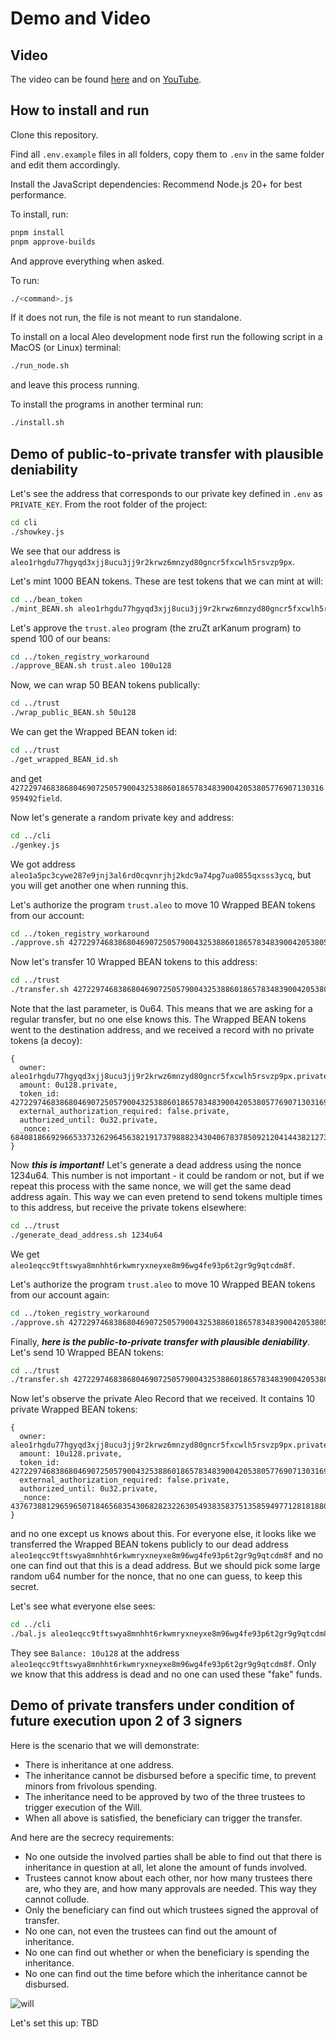 # Demo and Video

## Video

The video can be found [here]() and on [YouTube](https:://).

## How to install and run

Clone this repository.

Find all `.env.example` files in all folders, copy them to `.env` in the same folder and edit them accordingly.

Install the JavaScript dependencies:
Recommend Node.js 20+ for best performance.

To install, run:
```zsh
pnpm install
pnpm approve-builds
```
And approve everything when asked.

To run:
```zsh
./<command>.js
```
If it does not run, the file is not meant to run standalone.

To install on a local Aleo development node first run the following script in a MacOS (or Linux) terminal:
```zsh
./run_node.sh
```
and leave this process running.

To install the programs in another terminal run:
```zsh
./install.sh
```

## Demo of public-to-private transfer with plausible deniability

Let's see the address that corresponds to our private key defined in `.env` as `PRIVATE_KEY`. From the root folder of the project:
```zsh
cd cli
./showkey.js
```

We see that our address is `aleo1rhgdu77hgyqd3xjj8ucu3jj9r2krwz6mnzyd80gncr5fxcwlh5rsvzp9px`.

Let's mint 1000 BEAN tokens. These are test tokens that we can mint at will:
```zsh
cd ../bean_token 
./mint_BEAN.sh aleo1rhgdu77hgyqd3xjj8ucu3jj9r2krwz6mnzyd80gncr5fxcwlh5rsvzp9px 1000u128
```

Let's approve the `trust.aleo` program (the zruZt arKanum program) to spend 100 of our beans:
```zsh
cd ../token_registry_workaround
./approve_BEAN.sh trust.aleo 100u128
```

Now, we can wrap 50 BEAN tokens publically:
```zsh
cd ../trust
./wrap_public_BEAN.sh 50u128
```

We can get the Wrapped BEAN token id:
```zsh
cd ../trust
./get_wrapped_BEAN_id.sh
```
and get `4272297468386804690725057900432538860186578348390042053805776907130316959492field`.

Now let's generate a random private key and address:
```zsh
cd ../cli
./genkey.js
```
We got address `aleo1a5pc3cywe287e9jnj3al6rd0cqvnrjhj2kdc9a74pg7ua0855qxsss3ycq`, but you will get another 
one when running this.

Let's authorize the program `trust.aleo` to move 10 Wrapped BEAN tokens from our account:
```zsh
cd ../token_registry_workaround
./approve.sh 4272297468386804690725057900432538860186578348390042053805776907130316959492field trust.aleo 10u128
```

Now let's transfer 10 Wrapped BEAN tokens to this address:
```zsh
cd ../trust
./transfer.sh 4272297468386804690725057900432538860186578348390042053805776907130316959492field 10u128 aleo1a5pc3cywe287e9jnj3al6rd0cqvnrjhj2kdc9a74pg7ua0855qxsss3ycq 0u64
```
Note that the last parameter, <nonce> is 0u64. This means that we are asking for a regular transfer, but no one else knows this.
The Wrapped BEAN tokens went to the destination address, and we received a record with no private tokens 
(a decoy):
```
{
  owner: aleo1rhgdu77hgyqd3xjj8ucu3jj9r2krwz6mnzyd80gncr5fxcwlh5rsvzp9px.private,
  amount: 0u128.private,
  token_id: 4272297468386804690725057900432538860186578348390042053805776907130316959492field.private,
  external_authorization_required: false.private,
  authorized_until: 0u32.private,
  _nonce: 6840818669296653373262964563821917379888234304067837850921204144382127340834group.public
}
```

Now ***this is important!*** Let's generate a dead address using the nonce 1234u64. This number is not important - it could be random or not,
but if we repeat this process with the same nonce, we will get the same dead address again. This way we can even pretend to send tokens multiple times to this address, but receive the private tokens elsewhere:
```zsh
cd ../trust
./generate_dead_address.sh 1234u64
```
We get `aleo1eqcc9tftswya8mnhht6rkwmryxneyxe8m96wg4fe93p6t2gr9g9qtcdm8f`.

Let's authorize the program `trust.aleo` to move 10 Wrapped BEAN tokens from our account again:
```zsh
cd ../token_registry_workaround
./approve.sh 4272297468386804690725057900432538860186578348390042053805776907130316959492field trust.aleo 10u128
```

Finally, ***here is the public-to-private transfer with plausible deniability***. Let's send 10 Wrapped BEAN tokens:
```zsh
cd ../trust
./transfer.sh 4272297468386804690725057900432538860186578348390042053805776907130316959492field 10u128 aleo1eqcc9tftswya8mnhht6rkwmryxneyxe8m96wg4fe93p6t2gr9g9qtcdm8f 1234u64
```
Now let's observe the private Aleo Record that we received. It contains 10 private Wrapped BEAN tokens:
```
{
  owner: aleo1rhgdu77hgyqd3xjj8ucu3jj9r2krwz6mnzyd80gncr5fxcwlh5rsvzp9px.private,
  amount: 10u128.private,
  token_id: 4272297468386804690725057900432538860186578348390042053805776907130316959492field.private,
  external_authorization_required: false.private,
  authorized_until: 0u32.private,
  _nonce: 4376738812965965071846568354306828232263054938358375135859497712818188067299group.public
}
```
and no one except us knows about this. For everyone else, it looks like we transferred the Wrapped BEAN
tokens publicly to our dead address `aleo1eqcc9tftswya8mnhht6rkwmryxneyxe8m96wg4fe93p6t2gr9g9qtcdm8f` and
no one can find out that this is a dead address. But we should pick some large random u64 number for the nonce,
that no one can guess, to keep this secret. 

Let's see what everyone else sees:
```zsh
cd ../cli
./bal.js aleo1eqcc9tftswya8mnhht6rkwmryxneyxe8m96wg4fe93p6t2gr9g9qtcdm8f 4272297468386804690725057900432538860186578348390042053805776907130316959492field
```
They see `Balance: 10u128` at the address `aleo1eqcc9tftswya8mnhht6rkwmryxneyxe8m96wg4fe93p6t2gr9g9qtcdm8f`. Only we know that this address is dead and no one can used these "fake" funds.


## Demo of private transfers under condition of future execution upon 2 of 3 signers

Here is the scenario that we will demonstrate:
- There is inheritance at one address.
- The inheritance cannot be disbursed before a specific time, to prevent minors from frivolous spending.
- The inheritance need to be approved by two of the three trustees to trigger execution of the Will.
- When all above is satisfied, the beneficiary can trigger the transfer.

And here are the secrecy requirements:
- No one outside the involved parties shall be able to find out that there is inheritance in question at all, let alone the amount
of funds involved.
- Trustees cannot know about each other, nor how many trustees there are, who they are, and how many approvals are needed. This way they cannot collude.
- Only the beneficiary can find out which trustees signed the approval of transfer.
- No one can, not even the trustees can find out the amount of
inheritance.
- No one can find out whether or when the beneficiary is spending
the inheritance.
- No one can find out the time before which the inheritance cannot
be disbursed.

![will](../docs/will.png)

Let's set this up:
TBD